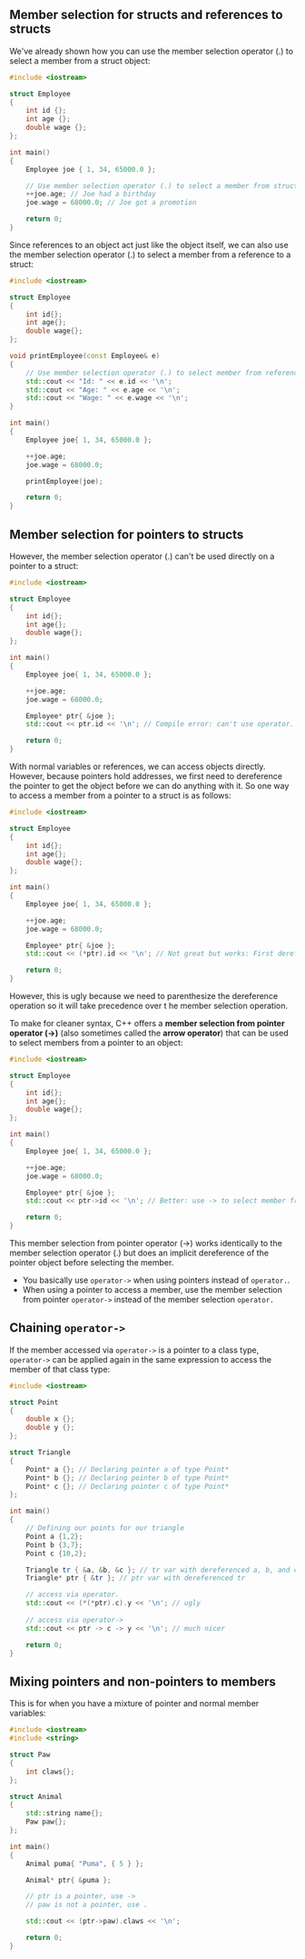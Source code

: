 ## Member selection for structs and references to structs

We've already shown how you can use the member selection operator (.) to select a member from a struct object:
```cpp
#include <iostream>

struct Employee
{
    int id {};
    int age {};
    double wage {};
};

int main()
{
    Employee joe { 1, 34, 65000.0 };

    // Use member selection operator (.) to select a member from struct object
    ++joe.age; // Joe had a birthday
    joe.wage = 68000.0; // Joe got a promotion

    return 0;
}
```

Since references to an object act just like the object itself, we can also use the member selection operator (.) to select a member from a reference to a struct:
```cpp
#include <iostream>

struct Employee
{
    int id{};
    int age{};
    double wage{};
};

void printEmployee(const Employee& e)
{
    // Use member selection operator (.) to select member from reference to struct
    std::cout << "Id: " << e.id << '\n';
    std::cout << "Age: " << e.age << '\n';
    std::cout << "Wage: " << e.wage << '\n';
}

int main()
{
    Employee joe{ 1, 34, 65000.0 };

    ++joe.age;
    joe.wage = 68000.0;

    printEmployee(joe);

    return 0;
}
```

## Member selection for pointers to structs

However, the member selection operator (.) can't be used directly on a pointer to a struct:
```cpp
#include <iostream>

struct Employee
{
    int id{};
    int age{};
    double wage{};
};

int main()
{
    Employee joe{ 1, 34, 65000.0 };

    ++joe.age;
    joe.wage = 68000.0;

    Employee* ptr{ &joe };
    std::cout << ptr.id << '\n'; // Compile error: can't use operator. with pointers

    return 0;
}
```

With normal variables or references, we can access objects directly. However, because pointers hold addresses, we first need to dereference the pointer to get the object before we can do anything with it. So one way to access a member from a pointer to a struct is as follows:
```cpp
#include <iostream>

struct Employee
{
    int id{};
    int age{};
    double wage{};
};

int main()
{
    Employee joe{ 1, 34, 65000.0 };

    ++joe.age;
    joe.wage = 68000.0;

    Employee* ptr{ &joe };
    std::cout << (*ptr).id << '\n'; // Not great but works: First dereference ptr, then use member selection

    return 0;
}
```

However, this is ugly because we need to parenthesize the dereference operation so it will take precedence over t he member selection operation.

To make for cleaner syntax, C++ offers a **member selection from pointer operator (->)** (also sometimes called the **arrow operator**) that can be used to select members from a pointer to an object:
```cpp
#include <iostream>

struct Employee
{
    int id{};
    int age{};
    double wage{};
};

int main()
{
    Employee joe{ 1, 34, 65000.0 };

    ++joe.age;
    joe.wage = 68000.0;

    Employee* ptr{ &joe };
    std::cout << ptr->id << '\n'; // Better: use -> to select member from pointer to object

    return 0;
}
```

This member selection from pointer operator (->) works identically to the member selection operator (.) but does an implicit dereference of the pointer object before selecting the member.
- You basically use `operator->` when using pointers instead of `operator.`.
- When using a pointer to access a member, use the member selection from pointer `operator->` instead of the member selection `operator.`

## Chaining `operator->`

If the member accessed via `operator->` is a pointer to a class type, `operator->` can be applied again in the same expression to access the member of that class type:
```cpp
#include <iostream>

struct Point
{
    double x {};
    double y {};
};

struct Triangle
{
    Point* a {}; // Declaring pointer a of type Point*
    Point* b {}; // Declaring pointer b of type Point*
    Point* c {}; // Declaring pointer c of type Point*
};

int main()
{
    // Defining our points for our triangle
    Point a {1,2};
    Point b {3,7};
    Point c {10,2};

    Triangle tr { &a, &b, &c }; // tr var with dereferenced a, b, and c
    Triangle* ptr { &tr }; // ptr var with dereferenced tr

    // access via operator.
    std::cout << (*(*ptr).c).y << '\n'; // ugly
    
    // access via operator->
    std::cout << ptr -> c -> y << '\n'; // much nicer

    return 0;
}
```

## Mixing pointers and non-pointers to members

This is for when you have a mixture of pointer and normal member variables:

```cpp
#include <iostream>
#include <string>

struct Paw
{
    int claws{};
};

struct Animal
{
    std::string name{};
    Paw paw{};
};

int main()
{
    Animal puma{ "Puma", { 5 } };

    Animal* ptr{ &puma };

    // ptr is a pointer, use ->
    // paw is not a pointer, use .

    std::cout << (ptr->paw).claws << '\n';

    return 0;
}
```

